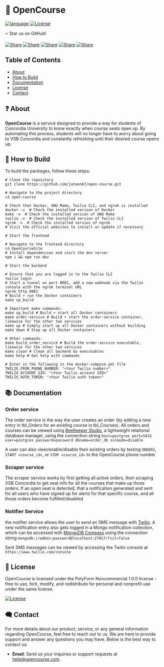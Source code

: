 ﻿# 🚀 OpenCourse

[![language](https://img.shields.io/badge/language-Go-00ADD8)](https://go.dev/learn)
[![License](https://img.shields.io/badge/license-PolyForm%20Noncommercial%201.0.0-%235351FB)](#-license)

⭐ Star us on GitHub!

[![Share](https://img.shields.io/badge/share-000000?logo=x&logoColor=white)](https://x.com/intent/tweet?text=Check%20out%20this%20project%20on%20GitHub:%20https://github.com/jateen67/open-course%20%23OpenIDConnect%20%23Security%20%23Authentication)
[![Share](https://img.shields.io/badge/share-1877F2?logo=facebook&logoColor=white)](https://www.facebook.com/sharer/sharer.php?u=https://github.com/jateen67/open-course)
[![Share](https://img.shields.io/badge/share-0A66C2?logo=linkedin&logoColor=white)](https://www.linkedin.com/sharing/share-offsite/?url=https://github.com/jateen67/open-course)
[![Share](https://img.shields.io/badge/share-FF4500?logo=reddit&logoColor=white)](https://www.reddit.com/submit?title=Check%20out%20this%20project%20on%20GitHub:%20https://github.com/jateen67/open-course)
[![Share](https://img.shields.io/badge/share-0088CC?logo=telegram&logoColor=white)](https://t.me/share/url?url=https://github.com/jateen67/open-course&text=Check%20out%20this%20project%20on%20GitHub)

## Table of Contents

- [About](#-about)
- [How to Build](#-how-to-build)
- [Documentation](#-documentation)
- [License](#-license)
- [Contact](#%EF%B8%8F-contact)

## ❓ About

**OpenCourse** is a service designed to provide a way for students of Concordia University to know exactly when course seats open up. By automating this process, students will no longer have to worry about going to VSB Concordia and constantly refreshing until their desired course opens up.

## 📝 How to Build

To build the packages, follow these steps:

```shell
# Clone the repository
git clone https://github.com/jateen67/open-course.git

# Navigate to the project directory
cd open-course

# Check that Docker, GNU Make, Twilio CLI, and ngrok is installed
docker -v  # Check the installed version of Docker
make -v  # Check the installed version of GNU Make
twilio -v  # Check the installed version of Twilio CLI
ngrok -v  # Check the installed version of ngrok
# Visit the official websites to install or update if necessary

# Start the frontend

# Navigate to the frontend directory
cd OpenCourseSite
# Install dependencies and start the dev server
npm i && npm run dev

# Start the backend

# Ensure that you are logged in to the Twilio CLI
twilio login
# Start a tunnel on port 8081, add a new webhook via the Twilio console with the ngrok terminal URL
ngrok http 8081
# Build + run the Docker containers
make up_build

# Important make commands:
make up_build # Build + start all Docker containers
make order-service # Build + start the order-service container, likewise for the other two services
make up # Simply start up all Docker containers without building
make down # Stop up all Docker containers

# Other commands:
make build_order_service # Build the order-service executable, likewise for the other two services
make clean # Clean all backend Go executables
make help # Get help with commands

# Enter in the following in the docker-compose.yml file
TWILIO_FROM_PHONE_NUMBER: "<Your Twilio number>"
TWILIO_ACCOUNT_SID: "<Your Twilio account SID>"
TWILIO_AUTH_TOKEN: "<Your Twilio auth token>"

```

## 📚 Documentation

### Order service

The order service is the way the user creates an order (by adding a new entry in tbl_Orders for an existing course in tbl_Courses). All orders and courses can be viewed using [BeeKeeper Studio](https://www.beekeeperstudio.io), a lightweight relational database manager, using the connection string `host=postgres port=5432 user=postgres password=password dbname=order_db sslmode=disable`

A user can also view/enable/disable their existing orders by texting `ORDERS`, `START <course_id>`, or `STOP <course_id>` to the OpenCourse phone number

### Scraper service

The scraper service works by first getting all active orders, then scraping VSB Concordia to get seat info for all the courses that make up those orders. If an open seat is detected, that a notification generated and sent for all users who have signed up for alerts for that specific course, and all those orders become fulfilled/disabled

### Notifier Service

the notifier service allows the user to send an SMS message with [Twilio](https://www.twilio.com/en-us). A new notification entry also gets logged in a Mongo notification collection, which can be accessed with [MongoDB Compass](https://www.mongodb.com/products/tools/compass) using the connection string `mongodb://admin:password@localhost:27017/?ssl=false`

Sent SMS messages can be viewed by accessing the Twilio console at `https://www.twilio.com/console`

## 📃 License

OpenCourse is licensed under the PolyForm Noncommercial 1.0.0 license - free to use, fork, modify, and redistribute for personal and nonprofit use under the same license.

[![License](https://img.shields.io/badge/license-PolyForm%20Noncommercial%201.0.0-%235351FB)](https://github.com/jateen67/open-course/blob/main/LICENSE.md)

## 🗨️ Contact

For more details about our product, service, or any general information regarding OpenCourse, feel free to reach out to us. We are here to provide support and answer any questions you may have. Below is the best way to contact us:

- **Email**: Send us your inquiries or support requests at [help@opencourse.com](mailto:help@opencourse.com).
